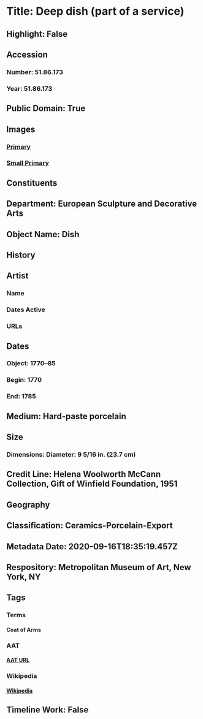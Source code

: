 # Title: Deep dish (part of a service)
## Highlight: False
## Accession
### Number: 51.86.173
### Year: 51.86.173
## Public Domain: True
## Images
### [Primary](https://images.metmuseum.org/CRDImages/es/original/151017.jpg)
### [Small Primary](https://images.metmuseum.org/CRDImages/es/web-large/151017.jpg)
## Constituents
## Department: European Sculpture and Decorative Arts
## Object Name: Dish
## History
## Artist
### Name
### Dates Active
### URLs
## Dates
### Object: 1770–85
### Begin: 1770
### End: 1785
## Medium: Hard-paste porcelain
## Size
### Dimensions: Diameter: 9 5/16 in. (23.7 cm)
## Credit Line: Helena Woolworth McCann Collection, Gift of Winfield Foundation, 1951
## Geography
## Classification: Ceramics-Porcelain-Export
## Metadata Date: 2020-09-16T18:35:19.457Z
## Respository: Metropolitan Museum of Art, New York, NY
## Tags
### Terms
#### Coat of Arms
### AAT
#### [AAT URL](http://vocab.getty.edu/page/aat/300126352)
### Wikipedia
#### [Wikipedia]()
## Timeline Work: False